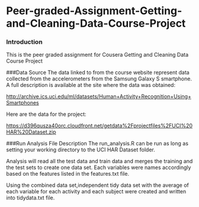 # Peer-graded-Assignment-Getting-and-Cleaning-Data-Course-Project

### Introduction
This is the peer graded assignment for Cousera Getting and Cleaning Data Course Project

###Data Source
The data linked to from the course website represent data collected from the accelerometers from the Samsung Galaxy S smartphone. A full description is available at the site where the data was obtained:

http://archive.ics.uci.edu/ml/datasets/Human+Activity+Recognition+Using+Smartphones

Here are the data for the project:

https://d396qusza40orc.cloudfront.net/getdata%2Fprojectfiles%2FUCI%20HAR%20Dataset.zip

###Run Analysis File Description
The run_analysis.R can be run as long as setting your working directory to the UCI HAR Dataset folder. 

Analysis will read all the test data and train data and merges the training and the test sets to create one data set. Each variables were names accordingly based on the features listed in the features.txt file.

Using the combined data set,independent tidy data set with the average of each variable for each activity and each subject were created and written into tidydata.txt file.
